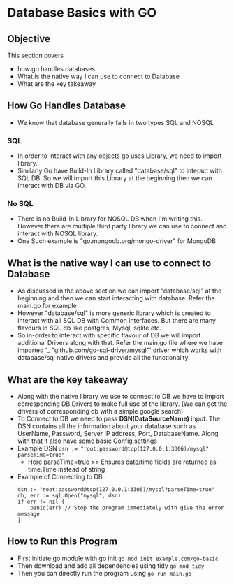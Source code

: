 # Database Basics with GO
## Objective
This section covers
- how go handles databases. 
- What is the native way I can use to connect to Database
- What are the key takeaway

## How Go Handles Database 
- We know that database generally falls in two types SQL and NOSQL
### SQL
- In order to interact with any objects go uses Library, we need to import library.
- Similarly Go have Build-In Library called "database/sql" to interact with SQL DB. So we will import this Library at the beginning then we can interact with DB via GO.
### No SQL
- There is no Build-In Library for NOSQL DB when I'm writing this. However there are multiple third party library we can use to connect and interact with NOSQL library. 
- One Such example is "go.mongodb.org/mongo-driver" for MongoDB


## What is the native way I can use to connect to Database
- As discussed in the above section we can import "database/sql" at the beginning and then we can start interacting with database. Refer the main.go for example 
- However "database/sql" is more generic library which is created to interact with all SQL DB with Common interfaces. But there are many flavours in SQL db like postgres, Mysql, sqlite etc.
- So in-order to interact with specific flavour of DB we will import additional Drivers along with that. Refer the main.go file where we have imported '_ "github.com/go-sql-driver/mysql"' driver which works with database/sql native drivers and provide all the functionality. 


## What are the key takeaway
- Along with the native library we use to connect to DB we have to import corresponding DB Drivers to make full use of the library. (We can get the drivers of corresponding db with a simple google search)
- To Connect to DB we need to pass **DSN(DataSourceName)** input. The DSN contains all the information about your database such as UserName, Password, Server IP address, Port, DatabaseName. Along with that it also have some basic Config settings
- Example DSN
`dsn := "root:password@tcp(127.0.0.1:3306)/mysql?parseTime=true"`
    - Here parseTime=true >> Ensures date/time fields are returned as time.Time instead of string
- Example of Connecting to DB
    ```
    dsn := "root:password@tcp(127.0.0.1:3306)/mysql?parseTime=true"
	db, err := sql.Open("mysql", dsn)
	if err != nil {
		panic(err) // Stop the program immediately with give the error message
	}
    ```

## How to Run this Program
- First initiate go module with go init `go mod init example.com/go-basic`
- Then download and add all dependencies using tidy `go mod tidy ` 
- Then you can directly run the program using `go run main.go`